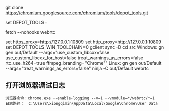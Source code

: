 git clone https://chromium.googlesource.com/chromium/tools/depot_tools.git

set DEPOT_TOOLS=

fetch --nohooks webrtc

set https_proxy=http://127.0.0.1:10809
set http_proxy=http://127.0.0.1:10809
set DEPOT_TOOLS_WIN_TOOLCHAIN=0
gclient sync -D
cd src
Windows: gn gen out/Default --args="use_custom_libcxx=false use_custom_libcxx_for_host=false treat_warnings_as_errors=false rtc_use_h264=true ffmpeg_branding=\"Chrome\""
Linux: gn gen out/Default --args="treat_warnings_as_errors=false"
ninja -C out/Default webrtc

## 打开浏览器调试日志
	浏览器命令：chrome.exe --enable-logging --v=1 --vmodule=*/webrtc/*=1
	日志路径：  C:\Users\xiongqimin\AppData\Local\Google\Chrome\User Data